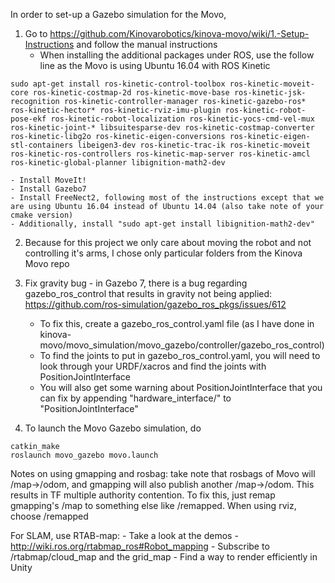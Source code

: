 In order to set-up a Gazebo simulation for the Movo,

1. Go to https://github.com/Kinovarobotics/kinova-movo/wiki/1.-Setup-Instructions and follow the manual instructions
    - When installing the additional packages under ROS, use the follow line as the Movo is using Ubuntu 16.04 with ROS Kinetic
```
sudo apt-get install ros-kinetic-control-toolbox ros-kinetic-moveit-core ros-kinetic-costmap-2d ros-kinetic-move-base ros-kinetic-jsk-recognition ros-kinetic-controller-manager ros-kinetic-gazebo-ros* ros-kinetic-hector* ros-kinetic-rviz-imu-plugin ros-kinetic-robot-pose-ekf ros-kinetic-robot-localization ros-kinetic-yocs-cmd-vel-mux ros-kinetic-joint-* libsuitesparse-dev ros-kinetic-costmap-converter ros-kinetic-libg2o ros-kinetic-eigen-conversions ros-kinetic-eigen-stl-containers libeigen3-dev ros-kinetic-trac-ik ros-kinetic-moveit ros-kinetic-ros-controllers ros-kinetic-map-server ros-kinetic-amcl ros-kinetic-global-planner libignition-math2-dev
```
    - Install MoveIt!
    - Install Gazebo7
    - Install FreeNect2, following most of the instructions except that we are using Ubuntu 16.04 instead of Ubuntu 14.04 (also take note of your cmake version)
    - Additionally, install "sudo apt-get install libignition-math2-dev"

2. Because for this project we only care about moving the robot and not controlling it's arms, I chose only particular folders from the Kinova Movo repo

3. Fix gravity bug - in Gazebo 7, there is a bug regarding gazebo_ros_control that results in gravity not being applied:
https://github.com/ros-simulation/gazebo_ros_pkgs/issues/612
    - To fix this, create a gazebo_ros_control.yaml file (as I have done in kinova-movo/movo_simulation/movo_gazebo/controller/gazebo_ros_control)
    - To find the joints to put in gazebo_ros_control.yaml, you will need to look through your URDF/xacros and find the joints with PositionJointInterface
    - You will also get some warning about PositionJointInterface that you can fix by appending "hardware_interface/" to "PositionJointInterface" 

4. To launch the Movo Gazebo simulation, do 

```
catkin_make 
roslaunch movo_gazebo movo.launch
```

Notes on using gmapping and rosbag: take note that rosbags of Movo will /map->/odom, and gmapping will also publish another /map->/odom. This results in TF multiple authority
contention. To fix this, just remap gmapping's /map to something else like /remapped. When using rviz, choose /remapped


For SLAM, use RTAB-map:
    - Take a look at the demos - http://wiki.ros.org/rtabmap_ros#Robot_mapping
    - Subscribe to /rtabmap/cloud_map and the grid_map
    - Find a way to render efficiently in Unity
